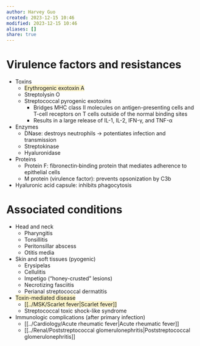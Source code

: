 ```yaml
---
author: Harvey Guo
created: 2023-12-15 10:46
modified: 2023-12-15 10:46
aliases: []
share: true
---
```


# Virulence factors and resistances
- Toxins
	- <span style="background:rgba(240, 200, 0, 0.2)">Erythrogenic exotoxin A</span>
	- Streptolysin O
	- Streptococcal pyrogenic exotoxins
		- Bridges MHC class II molecules on antigen-presenting cells and T-cell receptors on T cells outside of the normal binding sites
		- Results in a large release of IL-1, IL-2, IFN-γ, and TNF-α
- Enzymes
	- DNase: destroys neutrophils → potentiates infection and transmission
	- Streptokinase
	- Hyaluronidase
- Proteins
	- Protein F: fibronectin‑binding protein that mediates adherence to epithelial cells
	- M protein (virulence factor): prevents opsonization by C3b
- Hyaluronic acid capsule: inhibits phagocytosis
# Associated conditions
- Head and neck
	- Pharyngitis
	- Tonsillitis
	- Peritonsillar abscess
	- Otitis media
- Skin and soft tissues (pyogenic)
	- Erysipelas
	- Cellulitis
	- Impetigo (“honey-crusted” lesions)
	- Necrotizing fasciitis
	- Perianal streptococcal dermatitis
- <span style="background:rgba(240, 200, 0, 0.2)">Toxin-mediated disease</span>
	- <span style="background:rgba(240, 200, 0, 0.2)">[[../MSK/Scarlet fever|Scarlet fever]]</span>
	- Streptococcal toxic shock-like syndrome
- Immunologic complications (after primary infection)
	- [[../Cardiology/Acute rheumatic fever|Acute rheumatic fever]]
	- [[../Renal/Poststreptococcal glomerulonephritis|Poststreptococcal glomerulonephritis]]